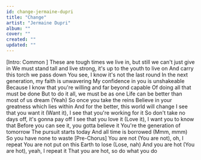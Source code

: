 ```yaml
---
id: change-jermaine-dupri
title: "Change"
artist: "Jermaine Dupri"
album: ""
cover: ""
created: ""
updated: ""
---
```


[Intro: 
Common
]
These are tough times we live in, but still we can't just give in
We must stand tall and live strong, it's up to the youth to live on
And carry this torch we pass down
You see, I know it's not the last round
In the next generation, my faith is unwavering
My confidence in you is unshakeable
Because I know that you're willing and far beyond capable
Of doing all that must be done
But to do it all, we must be as one
Life can be better than most of us dream
 (Yeah)
So once you take the reins
Believe in your greatness which lies within
And for the better, this world will change
I see that you want it (Want it), I see that you're working for it
So don't take no days off, it's gonna pay off
I see that you love it (Love it), I want you to know that
Before you can see it, you gotta believe it
You're the generation of tomorrow
The pursuit starts today
And all time is borrowed (Mmm, mmm)
So you have none to waste
[Pre-Chorus]
You are not (You are not), oh, I repeat
You are not put on this Earth to lose (Lose, nah)
And you are hot (You are hot), yeah, I repeat it
That you are hot, so do what you do